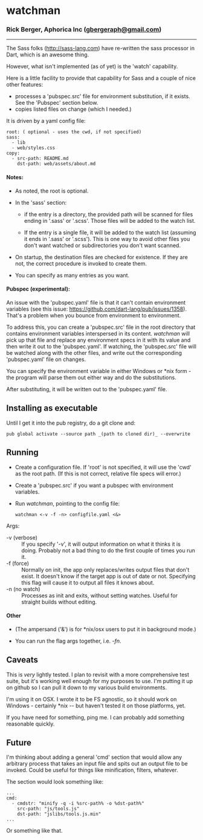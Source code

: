 # watchman
### Rick Berger, Aphorica Inc (gbergeraph@gmail.com)
---
The Sass folks (http://sass-lang.com) have re-written the sass processor in
Dart, which is an awesome thing.

However, what isn't implemented (as of yet) is the 'watch' capability.

Here is a little facility to provide that capability for Sass and a couple of nice
other features:
- processes a 'pubspec.src' file for environment substitution, if it exists.
  See the 'Pubspec' section below.
- copies listed files on change (which I needed.)

It is driven by a yaml config file:

    root: ( optional - uses the cwd, if not specified)
    sass:
      - lib
      - web/styles.css
    copy:
      - src-path: README.md
        dst-path: web/assets/about.md

#### Notes:
- As noted, the root is optional.
- In the 'sass' section: 
  - if the entry is a directory, the provided path will be
    scanned for files ending in '.sass' or '.scss'.  Those files will be added to
    the watch list.

  - If the entry is a single file, it will be added to the watch list (assuming it
    ends in '.sass' or '.scss').  This is one way to avoid other files you don't
    want watched or subdirectories you don't want scanned.

- On startup, the destination files are checked for existence.  If they are not, the
  correct procedure is invoked to create them.

- You can specify as many entries as you want.

#### Pubspec (experimental):
An issue with the 'pubspec.yaml' file is that it can't contain environment variables
(see this issue: https://github.com/dart-lang/pub/issues/1358).  That's a problem
when you bounce from environment to environment.

To address this, you can create a 'pubspec.src' file in the root directory that
contains environment variables interspersed in its content.  _watchman_ will
pick up that file and replace any environment specs in it with its
value and then write it out to the 'pubspec.yaml'.  If watching, the
'pubspec.src' file will be watched along with the other files, and write out the
corresponding 'pubspec.yaml' file on changes.

You can specify the environment variable in either Windows or *nix form - the
program will parse them out either way and do the substitutions.

After substituting, it will be written out to the 'pubspec.yaml' file.

## Installing as executable
Until I get it into the pub registry, do a git clone and:

    pub global activate --source path _(path to cloned dir)_ --overwrite

## Running
- Create a configuration file.  If 'root' is not specified, it will use the 'cwd' as
  the root path.  (If this is not correct, relative file specs will error.)

- Create a 'pubspec.src' if you want a pubspec with environment variables.

- Run _watchman_, pointing to the config file:

      watchman <-v -f -n> configfile.yaml <&>

Args:
<dl>
<dt>-v (verbose)</dt>
<dd>
If you specify '-v', it will output information on what it thinks it is doing.  Probably
not a bad thing to do the first couple of times you run it.</dd>
<dt>-f (force)</dt>
<dd>
Normally on init, the app only replaces/writes output files that don't exist.  
It doesn't know if the target app is out of date or not.  Specifying this flag will
cause it to output all files it knows about.</dd>
<dt>
<dt>-n (no watch)</dt>
<dd>
Processes as init and exits, without setting watches.  Useful for straight builds
without editing.</dd>
</dl>

#### Other
- (The ampersand ('&') is for *nix/osx users to put it in background mode.)

- You can run the flag args together, i.e. _-fn_.

## Caveats
This is _very_ lightly tested.  I plan to revisit with a more comprehensive test suite,
but it's working well enough for my purposes to use.  I'm putting it up on github so I
can pull it down to my various build environments.

I'm using it on OSX.  I wrote it to be FS agnostic, so it should work on Windows - certainly *nix -- but haven't tested it on those platforms, yet.

If you have need for something, ping me.  I can probably add something reasonable quickly.

## Future
I'm thinking about adding a general 'cmd' section that would allow any arbitrary process
that takes an input file and spits out an output file to be invoked.  Could be useful
for things like minification, filters, whatever.

The section would look something like:

    ...
    cmd:
      - cmdstr: "minify -q -i %src-path% -o %dst-path%"
        src-path: "js/tools.js"
        dst-path: "jslibs/tools.js.min"
    ...

Or something like that.
